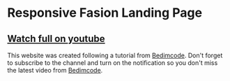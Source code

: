 # Responsive Fasion Landing Page

## [Watch full on youtube](https://www.youtube.com/watch?v=CbQFhLQgLGs)

This website was created following a tutorial from [Bedimcode](https://www.youtube.com/c/Bedimcode). Don't forget to subscribe to the channel and turn on the notification so you don't miss the latest video from [Bedimcode](https://www.youtube.com/c/Bedimcode).
